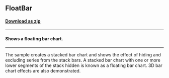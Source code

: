 ## FloatBar
#### [Download as zip](https://minhaskamal.github.io/DownGit/#/home?url=https://github.com/GrapeCity/ComponentOne-WinForms-Samples/tree/master/NetFramework\Charts\VB\FloatBar)
____
#### Shows a floating bar chart.
____
The sample creates a stacked bar chart and shows the effect of hiding and excluding series from the stack bars.  A stacked bar chart with one or more lower segments of the stack hidden is known as a floating bar chart.  3D bar chart effects are also demonstrated. 